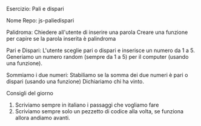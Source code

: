 Esercizio: Pali e dispari

Nome Repo: js-paliedispari

Palidroma:
Chiedere all'utente di inserire una parola
Creare una funzione per capire se la parola inserita è palindroma

Pari e Dispari:
L'utente sceglie pari o dispari e inserisce un numero da 1 a 5.
Generiamo un numero random (sempre da 1 a 5) per il computer (usando una funzione).

Sommiamo i due numeri:
Stabiliamo se la somma dei due numeri è pari o dispari (usando una funzione)
Dichiariamo chi ha vinto.

Consigli del giorno
1. Scriviamo sempre in italiano i passaggi che vogliamo fare
2. Scriviamo sempre solo un pezzetto di codice alla volta, se funziona allora andiamo avanti.
